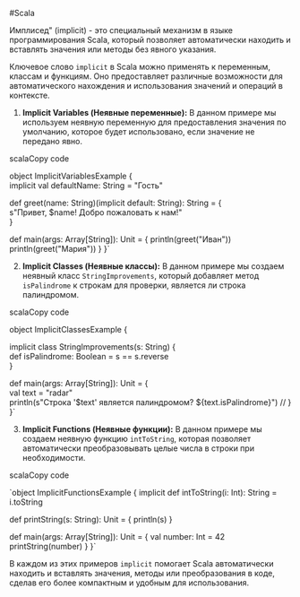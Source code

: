 
#Scala 

Имплисед" (implicit) - это специальный механизм в языке программирования Scala, который позволяет автоматически находить и вставлять значения или методы без явного указания.


Ключевое слово `implicit` в Scala можно применять к переменным, классам и функциям. Оно предоставляет различные возможности для автоматического нахождения и использования значений и операций в контексте.


1. **Implicit Variables (Неявные переменные):** В данном примере мы используем неявную переменную для предоставления значения по умолчанию, которое будет использовано, если значение не передано явно.

scalaCopy code

object ImplicitVariablesExample {    
implicit val defaultName: String = "Гость"  

def greet(name: String)(implicit default: String): String = {    
s"Привет, $name! Добро пожаловать к нам!"    
}     

def main(args: Array[String]): Unit = {         println(greet("Иван")) 
println(greet("Мария"))
	} 
}`

2. **Implicit Classes (Неявные классы):** В данном примере мы создаем неявный класс `StringImprovements`, который добавляет метод `isPalindrome` к строкам для проверки, является ли строка палиндромом.

scalaCopy code

object ImplicitClassesExample {    

implicit class StringImprovements(s: String) {   
def isPalindrome: Boolean = s == s.reverse   
}       

def main(args: Array[String]): Unit = {        
val text = "radar"         
println(s"Строка '$text' является палиндромом? ${text.isPalindrome}") // 
	}
}`

3. **Implicit Functions (Неявные функции):** В данном примере мы создаем неявную функцию `intToString`, которая позволяет автоматически преобразовывать целые числа в строки при необходимости.

scalaCopy code

`object ImplicitFunctionsExample {     implicit def intToString(i: Int): String = i.toString    

def printString(s: String): Unit = {         println(s) 
}        

def main(args: Array[String]): Unit = {         val number: Int = 42         printString(number) 
	}
}`

В каждом из этих примеров `implicit` помогает Scala автоматически находить и вставлять значения, методы или преобразования в коде, сделав его более компактным и удобным для использования.